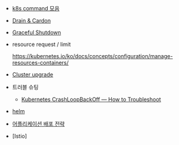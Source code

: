 * [k8s command 모음](https://github.com/gnosia93/eks-on-aws/blob/main/tutorial/k8s-op-cmd.md)

* [Drain & Cardon](https://velog.io/@koo8624/Kubernetes-Drain-Cordon-and-Uncordon)

* [Graceful Shutdown](https://waspro.tistory.com/682)
  
* resource request / limit 

  https://kubernetes.io/ko/docs/concepts/configuration/manage-resources-containers/ 

* [Cluster upgrade](https://jerryljh.tistory.com/86)

* 트러블 슈팅
  - [Kubernetes CrashLoopBackOff — How to Troubleshoot](https://foxutech.medium.com/kubernetes-crashloopbackoff-how-to-troubleshoot-940dbb16bc84)
  
* [helm](https://github.com/gnosia93/eks-on-aws/blob/main/tutorial/study-helm.md)

* [어플리케이션 배포 전략](https://velog.io/@_zero_/%EC%BF%A0%EB%B2%84%EB%84%A4%ED%8B%B0%EC%8A%A4-%EB%B0%B0%ED%8F%AC-%EC%A0%84%EB%9E%B5RollingUpdate-BlueGreen-Canary-%EB%B0%8F-%EB%A1%A4%EB%B0%B1Rollback-%EA%B0%9C%EB%85%90%EA%B3%BC-%EC%84%A4%EC%A0%95)

* [Istio]
